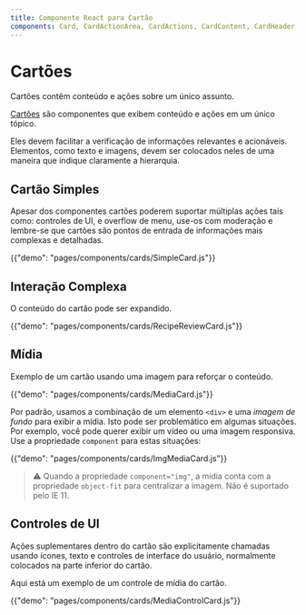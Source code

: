 ```yaml
---
title: Componente React para Cartão
components: Card, CardActionArea, CardActions, CardContent, CardHeader, CardMedia, Collapse, Paper
---
```


# Cartões

<p class="description">Cartões contêm conteúdo e ações sobre um único assunto.</p>

[Cartões](https://material.io/design/components/cards.html) são componentes que exibem conteúdo e ações em um único tópico.

Eles devem facilitar a verificação de informações relevantes e acionáveis. Elementos, como texto e imagens, devem ser colocados neles de uma maneira que indique claramente a hierarquia.

## Cartão Simples

Apesar dos componentes cartões poderem suportar múltiplas ações tais como: controles de UI, e overflow de menu, use-os com moderação e lembre-se que cartões são pontos de entrada de informações mais complexas e detalhadas.

{{"demo": "pages/components/cards/SimpleCard.js"}}

## Interação Complexa

O conteúdo do cartão pode ser expandido.

{{"demo": "pages/components/cards/RecipeReviewCard.js"}}

## Mídia

Exemplo de um cartão usando uma imagem para reforçar o conteúdo.

{{"demo": "pages/components/cards/MediaCard.js"}}

Por padrão, usamos a combinação de um elemento `<div>` e uma *imagem de fundo* para exibir a mídia. Isto pode ser problemático em algumas situações. Por exemplo, você pode querer exibir um vídeo ou uma imagem responsiva. Use a propriedade `component` para estas situações:

{{"demo": "pages/components/cards/ImgMediaCard.js"}}

> ⚠️ Quando a propriedade `component="img"`, a mídia conta com a propriedade `object-fit` para centralizar a imagem. Não é suportado pelo IE 11.

## Controles de UI

Ações suplementares dentro do cartão são explicitamente chamadas usando ícones, texto e controles de interface do usuário, normalmente colocados na parte inferior do cartão.

Aqui está um exemplo de um controle de mídia do cartão.

{{"demo": "pages/components/cards/MediaControlCard.js"}}